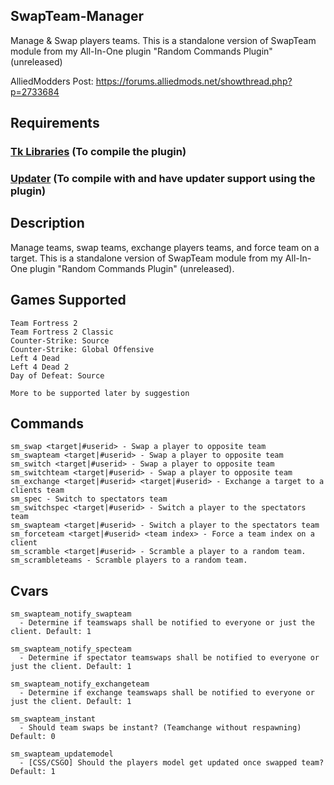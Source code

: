 ## SwapTeam-Manager
Manage &amp; Swap players teams. This is a standalone version of SwapTeam module from my All-In-One plugin "Random Commands Plugin" (unreleased)

AlliedModders Post: https://forums.alliedmods.net/showthread.php?p=2733684

## Requirements

### [Tk Libraries](https://github.com/Teamkiller324/Tklib) (To compile the plugin)
### [Updater](https://github.com/Teamkiller324/Updater) (To compile with and have updater support using the plugin)

## Description

Manage teams, swap teams, exchange players teams, and force team on a target.
This is a standalone version of SwapTeam module from my All-In-One plugin "Random Commands Plugin" (unreleased).

## Games Supported
```
Team Fortress 2
Team Fortress 2 Classic
Counter-Strike: Source
Counter-Strike: Global Offensive
Left 4 Dead
Left 4 Dead 2
Day of Defeat: Source

More to be supported later by suggestion
```

## Commands
```
sm_swap <target|#userid> - Swap a player to opposite team
sm_swapteam <target|#userid> - Swap a player to opposite team
sm_switch <target|#userid> - Swap a player to opposite team
sm_switchteam <target|#userid> - Swap a player to opposite team
sm_exchange <target|#userid> <target|#userid> - Exchange a target to a clients team
sm_spec - Switch to spectators team
sm_switchspec <target|#userid> - Switch a player to the spectators team
sm_swapteam <target|#userid> - Switch a player to the spectators team
sm_forceteam <target|#userid> <team index> - Force a team index on a client
sm_scramble <target|#userid> - Scramble a player to a random team.
sm_scrambleteams - Scramble players to a random team.
```

## Cvars
```
sm_swapteam_notify_swapteam
  - Determine if teamswaps shall be notified to everyone or just the client. Default: 1

sm_swapteam_notify_specteam
  - Determine if spectator teamswaps shall be notified to everyone or just the client. Default: 1

sm_swapteam_notify_exchangeteam
  - Determine if exchange teamswaps shall be notified to everyone or just the client. Default: 1

sm_swapteam_instant
  - Should team swaps be instant? (Teamchange without respawning) Default: 0

sm_swapteam_updatemodel
  - [CSS/CSGO] Should the players model get updated once swapped team? Default: 1
```
